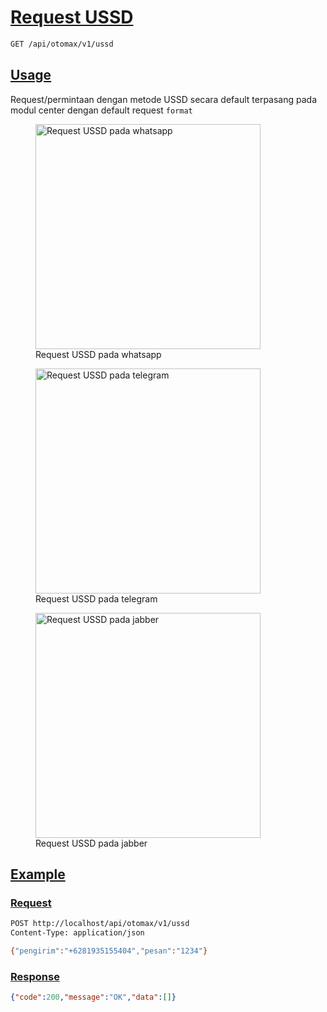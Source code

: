 # [Request USSD]()

<!--
@category Request
-->

```bash
GET /api/otomax/v1/ussd
```

## [Usage]()

Request/permintaan dengan metode USSD secara default terpasang pada modul center dengan default request `format`

<p>
    <figure>
        <img src="https://raw.githubusercontent.com/ndiing/OtomaX/main/docs/images/whatsapp-ussd.jpeg" height="360" alt="Request USSD pada whatsapp" />
        <figcaption>Request USSD pada whatsapp</figcaption>
    </figure>
</p>
<p>
    <figure>
        <img src="https://raw.githubusercontent.com/ndiing/OtomaX/main/docs/images/telegram-ussd.jpeg" height="360" alt="Request USSD pada telegram" />
        <figcaption>Request USSD pada telegram</figcaption>
    </figure>
</p>
<p>
    <figure>
        <img src="https://raw.githubusercontent.com/ndiing/OtomaX/main/docs/images/jabber-ussd.jpeg" height="360" alt="Request USSD pada jabber" />
        <figcaption>Request USSD pada jabber</figcaption>
    </figure>
</p>

## [Example]()

### [Request]()

```bash
POST http://localhost/api/otomax/v1/ussd
Content-Type: application/json

{"pengirim":"+6281935155404","pesan":"1234"}
```

### [Response]()

```json
{"code":200,"message":"OK","data":[]}
```